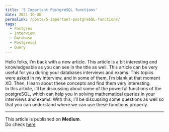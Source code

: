 ```yaml
---
title: '5 Important PostgreSQL functions'
date: 2021-10-30
permalink: /posts/5-important-postgreSQL-functions/
tags:
  - Postgres
  - Interview
  - Database
  - Postgresql
  - Query
---
```


Hello folks, I’m back with a new article. This article is a bit interesting and knowledgeable as you can see in the title as well. This article can be very useful for you during your databases interviews and exams. This topics were asked in my interview, and in some of them, I’m blank at that moment XD. Then, I learn about these concepts and find them very interesting. <br/>
In this article, I’ll be discussing about some of the powerful functions of the postgreSQL, which can help you in solving mathematical queries in your interviews and exams. With this, I’ll be discussing some questions as well so that you can understand where we can use these functions properly.<br/>

---
This article is published on **Medium**. <br>
Do check [here](https://mohitgupta-15.medium.com/5-important-postgresql-functions-baf07602da4a)
